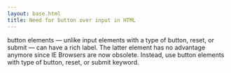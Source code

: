 ```yaml
---
layout: base.html
title: Need for button over input in HTML
---
```


button elements — unlike input elements with a type of button, reset, or submit — can have a rich label. The latter element has no advantage anymore since IE Browsers are now obsolete. Instead, use button elements with type of button, reset, or submit keyword.